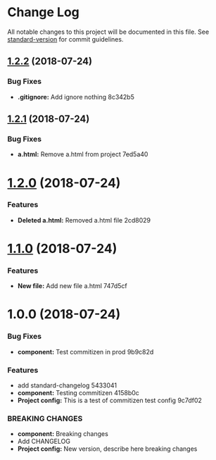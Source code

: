 # Change Log

All notable changes to this project will be documented in this file. See [standard-version](https://github.com/conventional-changelog/standard-version) for commit guidelines.

<a name="1.2.2"></a>
## [1.2.2](/compare/v1.2.1...v1.2.2) (2018-07-24)


### Bug Fixes

* **.gitignore:** Add ignore nothing 8c342b5



<a name="1.2.1"></a>
## [1.2.1](/compare/v1.2.0...v1.2.1) (2018-07-24)


### Bug Fixes

* **a.html:** Remove a.html from project 7ed5a40



<a name="1.2.0"></a>
# [1.2.0](/compare/v1.1.0...v1.2.0) (2018-07-24)


### Features

* **Deleted a.html:** Removed a.html file 2cd8029



<a name="1.1.0"></a>
# [1.1.0](/compare/v1.0.0...v1.1.0) (2018-07-24)


### Features

* **New file:** Add new file a.html 747d5cf



<a name="1.0.0"></a>
# 1.0.0 (2018-07-24)


### Bug Fixes

* **component:** Test commitizen in prod 9b9c82d


### Features

* add standard-changelog 5433041
* **component:** Testing commitizen 4158b0c
* **Project config:** This is a test of commitizen test config 9c7df02


### BREAKING CHANGES

* **component:** Breaking changes
* Add CHANGELOG
* **Project config:** New version, describe here breaking changes
